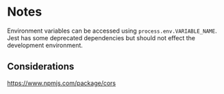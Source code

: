 # Notes

Environment variables can be accessed using `process.env.VARIABLE_NAME`.
Jest has some deprecated dependencies but should not effect the development environment.

## Considerations

https://www.npmjs.com/package/cors

